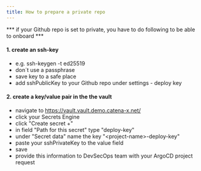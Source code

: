 ```yaml
---
title: How to prepare a private repo
---
```


*** if your Github repo is set to private, you have to do following to be able to onboard ***

#### 1. create an ssh-key
  - e.g. ssh-keygen -t ed25519
  - don´t use a passphrase
  - save key to a safe place
  - add sshPublicKey to your Github repo under settings - deploy key

#### 2. create a key/value pair in the the vault

  - navigate to https://vault.vault.demo.catena-x.net/  
  - click your Secrets Engine
  - click "Create secret +"
  - in field "Path for this secret" type "deploy-key"
  - under "Secret data" name the key "<project-name\>-deploy-key"
  - paste your sshPrivateKey to the value field
  - save
  - provide this information to DevSecOps team with your ArgoCD project request